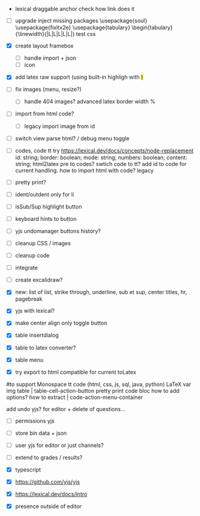 - lexical draggable anchor check how link does it
- [ ] upgrade inject missing packages
\usepackage{soul}
\usepackage{fixltx2e}
\usepackage{tabulary}
\begin{tabulary}{\linewidth}{|L|L|L|L|L|} test css

- [x] create layout framebox <box>
	- [ ] handle import + json
	- [ ] icon
- [x] add latex raw support (using built-in highligh with <mark>)
- [ ] fix images (menu, resize?)
	- [ ] handle 404 images?
	advanced latex
	border
	width %
- [ ] import from html code?
	- [ ] legacy import image from id
- [ ] switch view parse html? / debug menu toggle	
- [ ] codes, code tt
	try https://lexical.dev/docs/concepts/node-replacement
		id: string;
		border: boolean;
		mode: string;
		numbers: boolean;
		content: string; html2latex pre to codes?
	swtich code to tt?
	add id to code for current handling.
	how to import html with code? legacy
- [ ] pretty print?
- [ ] ident/outdent only for li
- [ ] isSub/Sup highlight button
- [ ] keyboard hints to button
- [ ] yjs undomanager buttons history?
- [ ] cleanup CSS / images
- [ ] cleanup code
- [ ] integrate
- [ ] create excalidraw?
- [x] new: list of list, strike through, underline, sub et sup, center titles, hr, pagebreak
- [x] yjs with lexical?
- [x] make center align only toggle button
- [x] table insertdialog
- [x] table to latex converter?
- [x] table menu
- [x] try export to html compatible for current toLatex

#to support
Monospace tt
code (html, css, js, sql, java, python)
LaTeX var
img
table | table-cell-action-button
pretty print code bloc how to add options? how to extract | code-action-menu-container

add undo yjs? for editor + delete of questions...
- [ ] permissions yjs
- [ ] store bin data + json
- [ ] user yjs for editor or just channels?
- [ ] extend to grades / results?
- [x] typescript
- [x] https://github.com/yjs/yjs
- [x] https://lexical.dev/docs/intro
- [x] presence outside of editor

